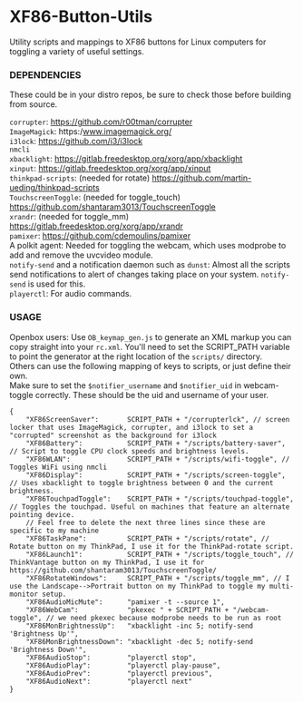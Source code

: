 # XF86-Button-Utils
Utility scripts and mappings to XF86 buttons for Linux computers for toggling a variety of useful settings.  

### DEPENDENCIES
These could be in your distro repos, be sure to check those before building from source.  

`corrupter`: https://github.com/r00tman/corrupter  
`ImageMagick`: https:/www.imagemagick.org/  
`i3lock`: https://github.com/i3/i3lock  
`nmcli`  
`xbacklight`: https://gitlab.freedesktop.org/xorg/app/xbacklight  
`xinput`: https://gitlab.freedesktop.org/xorg/app/xinput  
`thinkpad-scripts`: (needed for rotate) https://github.com/martin-ueding/thinkpad-scripts  
`TouchscreenToggle`: (needed for toggle_touch) https://github.com/shantaram3013/TouchscreenToggle  
`xrandr`: (needed for toggle_mm) https://gitlab.freedesktop.org/xorg/app/xrandr  
`pamixer`: https://github.com/cdemoulins/pamixer  
A polkit agent: Needed for toggling the webcam, which uses modprobe to add and remove the uvcvideo module.  
`notify-send` and a notification daemon such as `dunst`: Almost all the scripts send notifications to alert of changes taking place on your system. `notify-send` is used for this.  
`playerctl`: For audio commands.  

### USAGE
Openbox users: Use `OB_keymap_gen.js` to generate an XML markup you can copy straight into your `rc.xml`. You'll need to set the SCRIPT_PATH variable to point the generator at the right location of the `scripts/` directory.  
Others can use the following mapping of keys to scripts, or just define their own.  
Make sure to set the `$notifier_username` and `$notifier_uid` in webcam-toggle correctly. These should be the uid and username of your user.  
```
{
    "XF86ScreenSaver":       SCRIPT_PATH + "/corrupterlck", // screen locker that uses ImageMagick, corrupter, and i3lock to set a "corrupted" screenshot as the background for i3lock
    "XF86Battery":           SCRIPT_PATH + "/scripts/battery-saver", // Script to toggle CPU clock speeds and brightness levels.
    "XF86WLAN":              SCRIPT_PATH + "/scripts/wifi-toggle", // Toggles WiFi using nmcli
    "XF86Display":           SCRIPT_PATH + "/scripts/screen-toggle", // Uses xbacklight to toggle brightness between 0 and the current brightness.
    "XF86TouchpadToggle":    SCRIPT_PATH + "/scripts/touchpad-toggle", // Toggles the touchpad. Useful on machines that feature an alternate pointing device.
    // Feel free to delete the next three lines since these are specific to my machine
    "XF86TaskPane":          SCRIPT_PATH + "/scripts/rotate", // Rotate button on my ThinkPad, I use it for the ThinkPad-rotate script.
    "XF86Launch1":           SCRIPT_PATH + "/scripts/toggle_touch", // ThinkVantage button on my ThinkPad, I use it for https://github.com/shantaram3013/TouchscreenToggle/
    "XF86RotateWindows":     SCRIPT_PATH + "/scripts/toggle_mm", // I use the Landscape-->Portrait button on my ThinkPad to toggle my multi-monitor setup.
    "XF86AudioMicMute":      "pamixer -t --source 1",
    "XF86WebCam":            "pkexec " + SCRIPT_PATH + "/webcam-toggle", // we need pkexec because modprobe needs to be run as root
    "XF86MonBrightnessUp":   "xbacklight -inc 5; notify-send 'Brightness Up'",
    "XF86MonBrightnessDown": "xbacklight -dec 5; notify-send 'Brightness Down'",
    "XF86AudioStop":         "playerctl stop",
    "XF86AudioPlay":         "playerctl play-pause",
    "XF86AudioPrev":         "playerctl previous",
    "XF86AudioNext":         "playerctl next"
}
```
